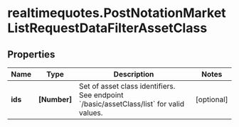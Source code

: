 # realtimequotes.PostNotationMarketListRequestDataFilterAssetClass

## Properties

Name | Type | Description | Notes
------------ | ------------- | ------------- | -------------
**ids** | **[Number]** | Set of asset class identifiers. See endpoint &#x60;/basic/assetClass/list&#x60; for valid values. | [optional] 


